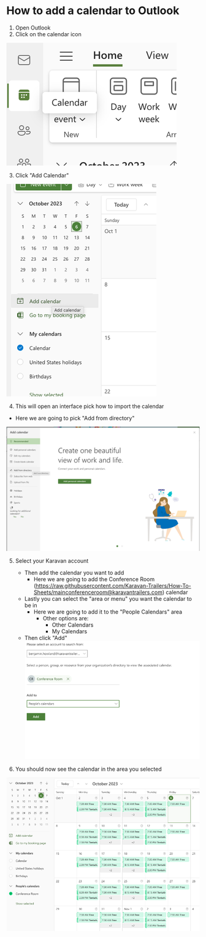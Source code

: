# How to add a calendar to Outlook

1. Open Outlook
2. Click on the calendar icon

![Calendar Icon](https://raw.githubusercontent.com/Karavan-Trailers/How-To-Sheets/main/img/addCalendar/cal.png)

3. Click "Add Calendar"

![Add Calendar](https://raw.githubusercontent.com/Karavan-Trailers/How-To-Sheets/main/img/addCalendar/Add.png)

4. This will open an interface pick how to import the calendar
  + Here we are going to pick "Add from directory"

![Add from directory](https://raw.githubusercontent.com/Karavan-Trailers/How-To-Sheets/main/img/addCalendar/dir.png)

5. Select your Karavan account
    + Then add the calendar you want to add
        + Here we are going to add the Conference Room (https://raw.githubusercontent.com/Karavan-Trailers/How-To-Sheets/main<conferenceroom@karavantrailers.com>) calendar
    + Lastly you can select the "area or menu" you want the calendar to be in
        + Here we are going to add it to the "People Calendars" area
            + Other options are:
                + Other Calendars
                + My Calendars
    + Then click "Add"
![Add Calendar](https://raw.githubusercontent.com/Karavan-Trailers/How-To-Sheets/main/img/addCalendar/addRoom.png)

6. You should now see the calendar in the area you selected

![Added Calendar](https://raw.githubusercontent.com/Karavan-Trailers/How-To-Sheets/main/img/addCalendar/Result.png)